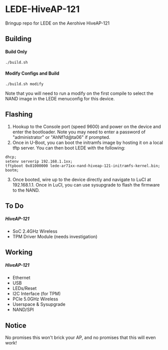 # LEDE-HiveAP-121

Bringup repo for LEDE on the Aerohive HiveAP-121

Building
-----
#### Build Only
`./build.sh`

#### Modify Configs and Build
`./build.sh modify`

Note that you will need to run a modify on the first compile to select the NAND image in the LEDE menuconfig for this device.

Flashing
-----
  1. Hookup to the Console port (speed 9600) and power on the device and enter the bootloader. Note you may need to enter a password of "administrator" or "AhNf?d@ta06" if prompted.
  2. Once in U-Boot, you can boot the initramfs image by hosting it on a local tftp server. You can then boot LEDE with the following:

  ```
  dhcp;
  setenv serverip 192.168.1.1xx;
  tftpboot 0x81000000 lede-ar71xx-nand-hiveap-121-initramfs-kernel.bin;
  bootm;
  ```

  3. Once booted, wire up to the device directly and navigate to LuCI at 192.168.1.1. Once in LuCI, you can use sysupgrade to flash the firmware to the NAND.

To Do
-----
##### HiveAP-121
  * SoC 2.4GHz Wireless
  * TPM Driver Module (needs investigation)

Working
-----
##### HiveAP-121
  * Ethernet
  * USB
  * LEDs/Reset
  * I2C Interface (for TPM)
  * PCIe 5.0GHz Wireless
  * Userspace & Sysupgrade
  * NAND/SPI

Notice
------
No promises this won't brick your AP, and no promises that this will even work!
